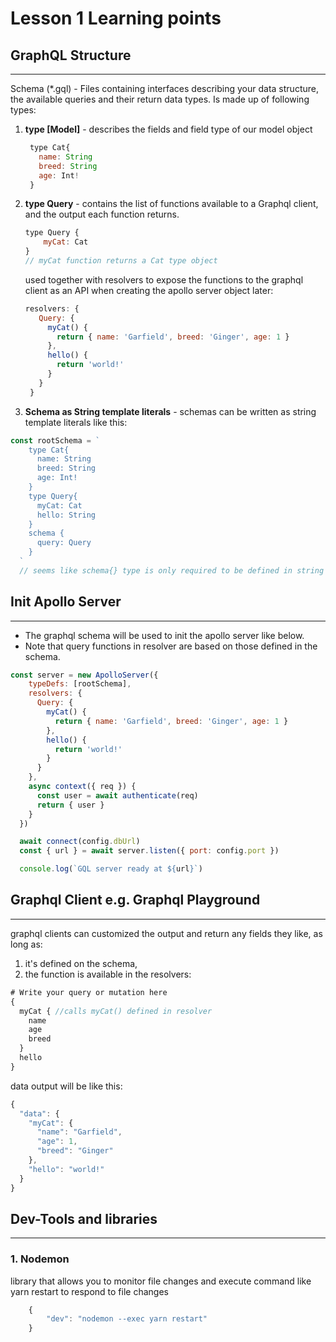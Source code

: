 # Lesson 1 Learning points
## GraphQL Structure
--------------------
Schema (*.gql) - Files containing interfaces describing your data structure, the available queries and their return data types. Is made up of following types:
1. **type [Model]** - describes the fields and field type of our model object
   ```javascript
    type Cat{
      name: String
      breed: String
      age: Int!
    }
   ```
   
2. **type Query** - contains the list of functions available to a Graphql client, and the output each function returns.
   ```javascript
   type Query {
       myCat: Cat
   }
   // myCat function returns a Cat type object
   ```
   used together with resolvers to expose the functions to the graphql client as an API when creating the apollo server object later:
   ```javascript
   resolvers: {
      Query: {
        myCat() {
          return { name: 'Garfield', breed: 'Ginger', age: 1 }
        },
        hello() {
          return 'world!'
        }
      }
    }
   ```

3. **Schema as String template literals** - schemas can be written as string template literals like this:

```javascript
const rootSchema = `
    type Cat{
      name: String
      breed: String
      age: Int!
    }
    type Query{
      myCat: Cat
      hello: String
    }
    schema {
      query: Query
    }
  `
  // seems like schema{} type is only required to be defined in string literals only
```

## Init Apollo Server
---------------------
* The graphql schema will be used to init the apollo server like below. 
* Note that query functions in resolver are based on those defined in the schema.
```javascript
const server = new ApolloServer({
    typeDefs: [rootSchema],
    resolvers: {
      Query: {
        myCat() {
          return { name: 'Garfield', breed: 'Ginger', age: 1 }
        },
        hello() {
          return 'world!'
        }
      }
    },
    async context({ req }) {
      const user = await authenticate(req)
      return { user }
    }
  })

  await connect(config.dbUrl)
  const { url } = await server.listen({ port: config.port })

  console.log(`GQL server ready at ${url}`)
```


## Graphql Client e.g. Graphql Playground
-----------------------------------------
graphql clients can customized the output and return any fields they like, as long as: 
1. it's defined on the schema, 
2. the function is available in the resolvers:

```javascript
# Write your query or mutation here
{
  myCat { //calls myCat() defined in resolver
    name
    age
    breed
  }
  hello
}
```
data output will be like this:
```javascript
{
  "data": {
    "myCat": {
      "name": "Garfield",
      "age": 1,
      "breed": "Ginger"
    },
    "hello": "world!"
  }
}
```


## Dev-Tools and libraries
--------------------------
### 1. Nodemon
library that allows you to monitor file changes and execute command like yarn restart to respond to file changes
```javascript - package.json
    {
        "dev": "nodemon --exec yarn restart"
    }
```
